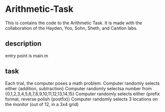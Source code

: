 # Arithmetic-Task

This is contains the code to the Arithmetic Task. 
It is made with the collaboration of the Hayden, Yoo, Sohn, Sheth, and Cantlon labs.

## description
entry point is main.m

## task
Each trial, the computer poses a math problem.
Computer randomly selects either {addition, subtraction}
Computer randomly selectsa number from {0,1,2,3,4,5,6,7,8,9,10,11,12,13,14,15}
Computer randomly selects either {prefix format, reverse polish (postfix)}
Computer randomly selects 3 locations on the monitor (out of 12, in a 3x4 grid)

